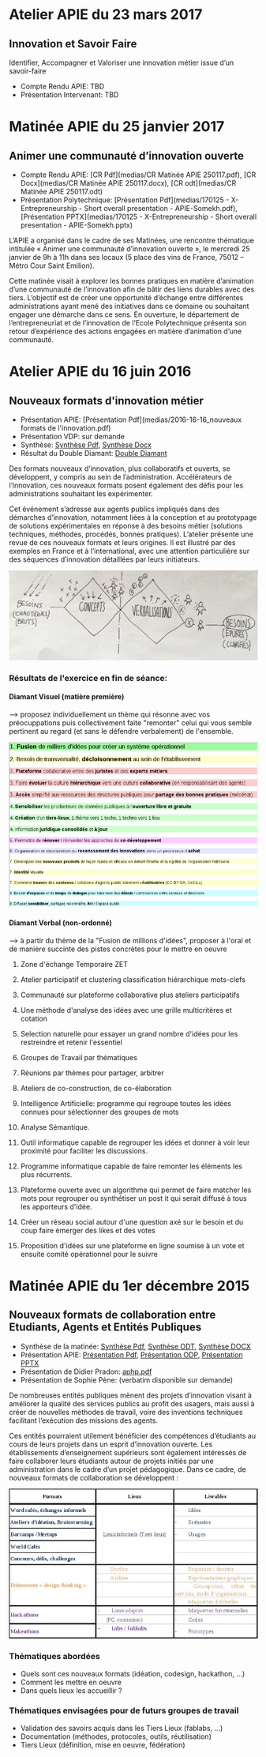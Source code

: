 # Atelier APIE du 23 mars 2017

## Innovation et Savoir Faire
Identifier, Accompagner et Valoriser une innovation métier issue d’un savoir-faire

* Compte Rendu APIE: TBD
* Présentation Intervenant: TBD

# Matinée APIE du 25 janvier 2017

## Animer une communauté d’innovation ouverte

* Compte Rendu APIE: [CR Pdf](medias/CR Matinée APIE 250117.pdf), [CR Docx](medias/CR Matinée APIE 250117.docx), [CR odt](medias/CR Matinée APIE 250117.odt)
* Présentation Polytechnique: [Présentation Pdf](medias/170125 - X-Entrepreneurship - Short overall presentation - APIE-Somekh.pdf), [Présentation PPTX](medias/170125 - X-Entrepreneurship - Short overall presentation - APIE-Somekh.pptx) 

L’APIE a organisé dans le cadre de ses Matinées, une rencontre thématique intitulée « Animer une communauté d’innovation ouverte », le mercredi 25 janvier de 9h à 11h dans ses locaux (5 place des vins de France, 75012 – Métro Cour Saint Emilion). 

Cette matinée visait à explorer les bonnes pratiques en matière d’animation d’une communauté de l’innovation afin de bâtir des liens durables avec des tiers. L’objectif est de créer une opportunité d’échange entre différentes administrations ayant mené des initiatives dans ce domaine ou souhaitant engager une démarche dans ce sens. En ouverture, le département de l’entrepreneuriat et de l’innovation de l’Ecole Polytechnique présenta son retour d’expérience des actions engagées en matière d’animation d’une communauté.

# Atelier APIE du 16 juin 2016

## Nouveaux formats d'innovation métier

* Présentation APIE: [Présentation Pdf](medias/2016-16-16_nouveaux formats de l'innovation.pdf)
* Présentation VDP: sur demande
* Synthèse: [Synthèse Pdf](medias/Synthese.pdf), [Synthèse Docx](medias/Synthese.docx)
* Résultat du Double Diamant: [Double Diamant](medias/DD.pdf)

Des formats nouveaux d’innovation, plus collaboratifs et ouverts, se développent, y compris au sein de l’administration. Accélérateurs de l’innovation, ces nouveaux formats posent également des défis pour les administrations souhaitant les expérimenter. 

Cet événement s’adresse aux agents publics impliqués dans des démarches d’innovation, notamment liées à la conception et au prototypage de solutions expérimentales en réponse à des besoins métier (solutions techniques, méthodes, procédés, bonnes pratiques). L’atelier présente une revue de ces nouveaux formats et leurs origines. Il est illustré par des exemples en France et à l’international, avec une attention particulière sur des séquences d’innovation détaillées par leurs initiateurs. 

![Double Diamant](medias/dd.jpg)

### Résultats de l'exercice en fin de séance:

#### Diamant Visuel (matière première)

--> proposez individuellement un thème qui résonne avec vos préocuppations puis collectivement faite "remonter" celui qui vous semble pertinent au regard (et sans le défendre verbalement) de l'ensemble.

![Diamant Visuel](medias/dvis.png)

#### Diamant Verbal (non-ordonné)

--> à partir du thème de la "Fusion de millions d'idées", proposer à l'oral et de manière succinte des pistes concrètes pour le mettre en oeuvre

1. Zone d'échange Temporaire ZET

2. Atelier participatif et clustering classification hiérarchique mots-clefs

3. Communauté sur plateforme collaborative plus ateliers participatifs

4. Une méthode d'analyse des idées avec une grille multicritères et cotation

5. Selection naturelle pour essayer un grand nombre d'idées pour les restreindre et retenir l'essentiel

6. Groupes de Travail par thématiques

7. Réunions par thèmes pour partager, arbitrer

8. Ateliers de co-construction, de co-élaboration

9. Intelligence Artificielle: programme qui regroupe toutes les idées connues pour sélectionner des groupes de mots

10. Analyse Sémantique.

11. Outil informatique capable de regrouper les idées et donner à voir leur proximité pour faciliter les discussions.

12. Programme informatique capable de faire remonter les éléments les plus récurrents.

13. Plateforme ouverte avec un algorithme qui permet de faire matcher les mots pour regrouper ou synthétiser un post it qui serait diffusé à tous les apporteurs d'idée.

14. Créer un réseau social autour d'une question axé sur le besoin et du coup faire émerger des likes et des votes

15. Proposition d'idées sur une plateforme en ligne soumise à un vote et ensuite comité opérationnel pour le suivre


# Matinée APIE du 1er décembre 2015

## Nouveaux formats de collaboration entre Etudiants, Agents et Entités Publiques

* Synthèse de la matinée: [Synthèse Pdf](medias/NxF-synthese.pdf), [Synthèse ODT](medias/NxF-synthese.odt), [Synthèse DOCX](medias/NxF-synthese.docx) 
* Présentation APIE: [Présentation Pdf](medias/NxF-pres.pdf), [Présentation ODP](medias/NxF-pres.odp), [Présentation PPTX](medias/NxF-pres.pptx)
* Présentation de Didier Pradon: [aphp.pdf](medias/aphp.pdf)
* Présentation de Sophie Pène: (verbatim disponible sur demande)

De nombreuses entités publiques mènent des projets d’innovation visant à améliorer la qualité des services publics au profit des usagers, mais aussi à créer de nouvelles méthodes de travail, voire des inventions techniques facilitant l’exécution des missions des agents. 

Ces entités pourraient utilement bénéficier des compétences  d’étudiants au cours de leurs projets dans un esprit d’innovation ouverte. Les établissements d’enseignement supérieurs sont également intéressés de faire collaborer leurs étudiants autour de projets initiés par une administration dans le cadre d’un projet pédagogique. Dans ce cadre, de nouveaux formats de collaboration se développent : 

![GitHub Logo](medias/tableau.jpg)

### Thématiques abordées
* Quels sont ces nouveaux formats (idéation, codesign, hackathon, ...)
* Comment les mettre en oeuvre
* Dans quels lieux les accueillir ?

### Thématiques envisagées pour de futurs groupes de travail
* Validation des savoirs acquis dans les Tiers Lieux (fablabs, ...)
* Documentation (méthodes, protocoles, outils, réutilisation)
* Tiers Lieux (définition, mise en oeuvre, fédération)
